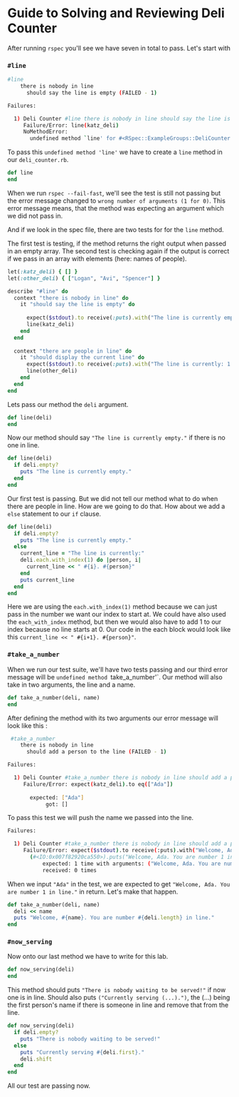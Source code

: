 # Guide to Solving and Reviewing Deli Counter

After running `rspec` you'll see we have seven in total to pass. Let's start with 

### `#line`

```bash
#line
    there is nobody in line
      should say the line is empty (FAILED - 1)

Failures:

  1) Deli Counter #line there is nobody in line should say the line is empty
     Failure/Error: line(katz_deli)
     NoMethodError:
       undefined method `line' for #<RSpec::ExampleGroups::DeliCounter::Line::ThereIsNobodyInLine:0x007fc1f39fdf28>
```
To pass this `undefined method 'line'` we have to create a `line` method in our `deli_counter.rb`.

```ruby
def line
end
```
When we run `rspec --fail-fast`, we'll see the test is still not passing but the error message changed to `wrong number of arguments (1 for 0)`. This error message means, that the method was expecting an argument which we did not pass in.

And if we look in the spec file, there are two tests for for the `line` method. 

The first test is testing, if the method returns the right output when passed in an empty array. The second test is checking again if the output is correct if we pass in an array with elements (here: names of people).

```ruby
let(:katz_deli) { [] }
let(:other_deli) { ["Logan", "Avi", "Spencer"] }

describe "#line" do
  context "there is nobody in line" do
    it "should say the line is empty" do
    
      expect($stdout).to receive(:puts).with("The line is currently empty.")
      line(katz_deli)
    end
  end
   
  context "there are people in line" do
    it "should display the current line" do
      expect($stdout).to receive(:puts).with("The line is currently: 1. Logan 2. Avi 3. Spencer")
      line(other_deli)
    end
  end  
end

```

Lets pass our method the `deli` argument.


```ruby
def line(deli)
end
```

Now our method should say `"The line is currently empty."` if there is no one in line.

```ruby
def line(deli)
  if deli.empty?
    puts "The line is currently empty."
  end
end
```
Our first test is passing. But we did not tell our method what to do when there are people in line. How are we going to do that. How about we add a `else` statement to our `if` clause.

```ruby
def line(deli)
  if deli.empty?
    puts "The line is currently empty."
  else
    current_line = "The line is currently:"
    deli.each.with_index(1) do |person, i|
      current_line << " #{i}. #{person}"
    end
    puts current_line
  end
end
```
Here we are using the `each.with_index(1)` method because we can just pass in the number we want our index to start at. We could have also used the `each_with_index` method, but then we would also have to add 1 to our index because no line starts at 0. Our code in the each block would look like this `current_line << " #{i+1}. #{person}"`. 

### `#take_a_number`


When we run our test suite, we'll have two tests passing and our third error message will be `undefined method `take_a_number'`. Our method will also take in two arguments, the line and a name.

```ruby
def take_a_number(deli, name)
end
```

After defining the method with its two arguments our error message will look like this :

```bash
 #take_a_number
    there is nobody in line
      should add a person to the line (FAILED - 1)

Failures:

  1) Deli Counter #take_a_number there is nobody in line should add a person to the line
     Failure/Error: expect(katz_deli).to eq(["Ada"])
       
       expected: ["Ada"]
            got: []
```

To pass this test we will push the name we passed into the line.

```bash
Failures:

  1) Deli Counter #take_a_number there is nobody in line should add a person to the line
     Failure/Error: expect($stdout).to receive(:puts).with("Welcome, Ada. You are number 1 in line.")
       (#<IO:0x007f82920ca550>).puts("Welcome, Ada. You are number 1 in line.")
           expected: 1 time with arguments: ("Welcome, Ada. You are number 1 in line.")
           received: 0 times
```


When we input `"Ada"` in the test, we are expected to get `"Welcome, Ada. You are number 1 in line."` in return. Let's make that happen.

```ruby
def take_a_number(deli, name)
  deli << name
  puts "Welcome, #{name}. You are number #{deli.length} in line."
end
```

### `#now_serving`

Now onto our last method we have to write for this lab.

```ruby
def now_serving(deli)
end
```
This method should puts `"There is nobody waiting to be served!"` if now one is in line. Should also puts `("Currently serving (...).")`, the (...) being the first person's name if there is someone in line and remove that from the line.

```ruby
def now_serving(deli)
  if deli.empty?
    puts "There is nobody waiting to be served!"
  else
    puts "Currently serving #{deli.first}."
    deli.shift
  end
end
```

All our test are passing now.
